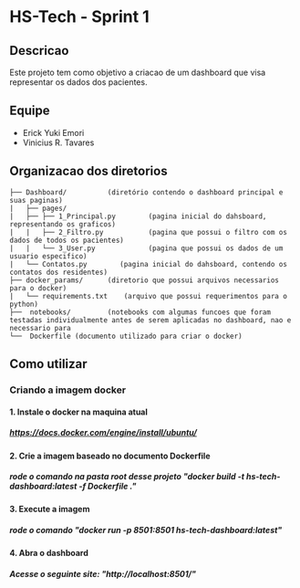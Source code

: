 # HS-Tech - Sprint 1

## Descricao

Este projeto tem como objetivo a criacao de um dashboard que visa representar os dados dos pacientes.

## Equipe
* Erick Yuki Emori
* Vinicius R. Tavares

## Organizacao dos diretorios

    ├── Dashboard/          (diretório contendo o dashboard principal e suas paginas)
    |   ├── pages/
    |   ├── ├── 1_Principal.py        (pagina inicial do dahsboard, representando os graficos)
    |   |   ├── 2_Filtro.py           (pagina que possui o filtro com os dados de todos os pacientes)
    |   |   └── 3_User.py             (pagina que possui os dados de um usuario especifico)
    |   └── Contatos.py        (pagina inicial do dahsboard, contendo os contatos dos residentes)
    ├── docker_params/      (diretorio que possui arquivos necessarios para o docker)
    |   └── requirements.txt    (arquivo que possui requerimentos para o python)
    ├──  notebooks/         (notebooks com algumas funcoes que foram testadas individualmente antes de serem aplicadas no dashboard, nao e necessario para 
    └──  Dockerfile (documento utilizado para criar o docker)

## Como utilizar
### Criando a imagem docker
#### 1. Instale o docker na maquina atual
##### https://docs.docker.com/engine/install/ubuntu/

#### 2. Crie a imagem baseado no documento Dockerfile
##### rode o comando na pasta root desse projeto "docker build -t hs-tech-dashboard:latest -f Dockerfile ."

#### 3. Execute a imagem
##### rode o comando "docker run -p 8501:8501 hs-tech-dashboard:latest"

#### 4. Abra o dashboard
##### Acesse o seguinte site: "http://localhost:8501/"
